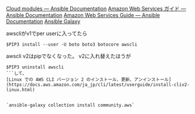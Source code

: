 
[Cloud modules — Ansible Documentation](https://docs.ansible.com/ansible/2.9_ja/modules/list_of_cloud_modules.html#amazon)
[Amazon Web Services ガイド — Ansible Documentation](https://docs.ansible.com/ansible/2.9_ja/scenario_guides/guide_aws.html)
[Amazon Web Services Guide — Ansible Documentation](https://docs.ansible.com/ansible/latest/scenario_guides/guide_aws.html)
[Ansible Galaxy](https://galaxy.ansible.com/community/aws)



awscliがv1でper userに入ってたら
```
$PIP3 install --user -U boto boto3 botocore awscli
```
awscli v2はpipでなくなった。
v2に入れ替えたほうが

```
$PIP3 uninstall awscli
```して、
[Linux での AWS CLI バージョン 2 のインストール、更新、アンインストール](https://docs.aws.amazon.com/ja_jp/cli/latest/userguide/install-cliv2-linux.html)


`ansible-galaxy collection install community.aws`